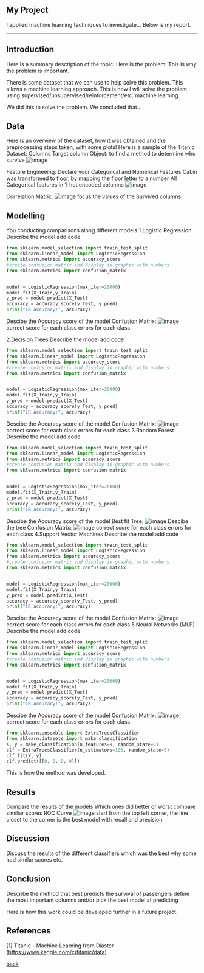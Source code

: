 ## My Project

I applied machine learning techniques to investigate... Below is my report.

***

## Introduction 

Here is a summary description of the topic. Here is the problem. This is why the problem is important.

There is some dataset that we can use to help solve this problem. This allows a machine learning approach. This is how I will solve the problem using supervised/unsupervised/reinforcement/etc. machine learning.

We did this to solve the problem. We concluded that...

## Data

Here is an overview of the dataset, how it was obtained and the preprocessing steps taken, with some plots!
Here is a sample of the Titanic Dataset:
Columns
Target column
Object: to find a method to determine who survive
![image](https://github.com/user-attachments/assets/5f5eb7c3-dfd1-410b-b8a4-2fb7ff70dc95)

Feature Engineeing:
Declare your Categorical and Numerical Features
Cabin was transformed to floor, by mapping the floor letter to a number
All Categorical features in 1-hot encoded columns
![image](https://github.com/user-attachments/assets/2518b284-b0c8-4c87-b207-a7a8ec0c3322)


Correlation Matrix:
![image](https://github.com/user-attachments/assets/2782b995-6786-4e3a-9af3-e5f398fbf5e9)
focus the values of the Survived columns


## Modelling

You conducting comparisons along different models
1.Logistic Regression
  Describe the model
  add code
  ```python
from sklearn.model_selection import train_test_split
from sklearn.linear_model import LogisticRegression
from sklearn.metrics import accuracy_score
#create confusion matrix and display in graphic with numbers
from sklearn.metrics import confusion_matrix


model = LogisticRegression(max_iter=20000)
model.fit(X_Train,y_Train)
y_pred = model.predict(X_Test)
accuracy = accuracy_score(y_Test, y_pred)
print("LR Accuracy:", accuracy)
```
Descibe the Accuracy score of the model
Confusion Matrix:
![image](https://github.com/user-attachments/assets/6975d86a-05d2-4b9b-aa42-510ee08bc38a)
correct score for each class
errors for each class

2.Decision Trees
Describe the model
  add code
  ```python
from sklearn.model_selection import train_test_split
from sklearn.linear_model import LogisticRegression
from sklearn.metrics import accuracy_score
#create confusion matrix and display in graphic with numbers
from sklearn.metrics import confusion_matrix


model = LogisticRegression(max_iter=20000)
model.fit(X_Train,y_Train)
y_pred = model.predict(X_Test)
accuracy = accuracy_score(y_Test, y_pred)
print("LR Accuracy:", accuracy)
```
Descibe the Accuracy score of the model
Confusion Matrix:
![image](https://github.com/user-attachments/assets/6975d86a-05d2-4b9b-aa42-510ee08bc38a)
correct score for each class
errors for each class
3.Random Forest
Describe the model
  add code
  ```python
from sklearn.model_selection import train_test_split
from sklearn.linear_model import LogisticRegression
from sklearn.metrics import accuracy_score
#create confusion matrix and display in graphic with numbers
from sklearn.metrics import confusion_matrix


model = LogisticRegression(max_iter=20000)
model.fit(X_Train,y_Train)
y_pred = model.predict(X_Test)
accuracy = accuracy_score(y_Test, y_pred)
print("LR Accuracy:", accuracy)
```
Descibe the Accuracy score of the model
Best fit Tree:
![image](https://github.com/user-attachments/assets/e9ecbbb9-4e34-407d-9d19-54b7b65b06f9)
Descibe the tree
Confusion Matrix:
![image](https://github.com/user-attachments/assets/6975d86a-05d2-4b9b-aa42-510ee08bc38a)
correct score for each class
errors for each class
4.Support Vector Machines
Describe the model
  add code
  ```python
from sklearn.model_selection import train_test_split
from sklearn.linear_model import LogisticRegression
from sklearn.metrics import accuracy_score
#create confusion matrix and display in graphic with numbers
from sklearn.metrics import confusion_matrix


model = LogisticRegression(max_iter=20000)
model.fit(X_Train,y_Train)
y_pred = model.predict(X_Test)
accuracy = accuracy_score(y_Test, y_pred)
print("LR Accuracy:", accuracy)
```
Descibe the Accuracy score of the model
Confusion Matrix:
![image](https://github.com/user-attachments/assets/6975d86a-05d2-4b9b-aa42-510ee08bc38a)
correct score for each class
errors for each class
5.Neural Networks (MLP)
Describe the model
  add code
  ```python
from sklearn.model_selection import train_test_split
from sklearn.linear_model import LogisticRegression
from sklearn.metrics import accuracy_score
#create confusion matrix and display in graphic with numbers
from sklearn.metrics import confusion_matrix


model = LogisticRegression(max_iter=20000)
model.fit(X_Train,y_Train)
y_pred = model.predict(X_Test)
accuracy = accuracy_score(y_Test, y_pred)
print("LR Accuracy:", accuracy)
```
Descibe the Accuracy score of the model
Confusion Matrix:
![image](https://github.com/user-attachments/assets/6975d86a-05d2-4b9b-aa42-510ee08bc38a)
correct score for each class
errors for each class

```python
from sklearn.ensemble import ExtraTreesClassifier
from sklearn.datasets import make_classification
X, y = make_classification(n_features=4, random_state=0)
clf = ExtraTreesClassifier(n_estimators=100, random_state=0)
clf.fit(X, y)
clf.predict([[0, 0, 0, 0]])
```

This is how the method was developed.

## Results

Compare the results of the models
Which ones did better or worst
compare similiar scores
ROC Curve
![image](https://github.com/user-attachments/assets/c2ef2e85-14ec-4fa0-b126-48c9cbfc8b21)
start from the top left corner, the line closet to the corner is the best model with recall and precision


## Discussion

Discuss the results of the different classifiers
which was the best
why some had similar scores
etc.

## Conclusion

Describe the method that best predicts the survival of passengers
define the most important columns
and/or
pick the best model at predicting

Here is how this work could be developed further in a future project.

## References
[1] Titanic - Machine Learning from Diaster (https://www.kaggle.com/c/titanic/data)

[back](./)
